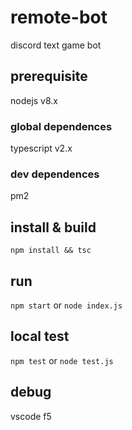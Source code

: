 # remote-bot
discord text game bot

## prerequisite
nodejs v8.x

### global dependences
typescript v2.x

### dev dependences
pm2

## install & build
```npm install && tsc```

## run
```npm start``` or ```node index.js```

## local test
```npm test``` or ```node test.js```

## debug
vscode f5
